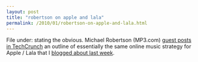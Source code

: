 ```yaml
---
layout: post
title: "robertson on apple and lala"
permalink: /2010/01/robertson-on-apple-and-lala.html
---
```


<p>File under: stating the obvious.  Michael Robertson (MP3.com) <a href="http://www.techcrunch.com/2010/01/19/apples-secret-cloud-strategy-and-why-lala-is-critical/">guest posts in TechCrunch</a> an outline of essentially the same online music strategy for Apple / Lala that I <a href="http://www.sippey.com/2010/01/since-were-all-dreaming-about-new-apple-products.html">blogged about last week</a>.</p>



